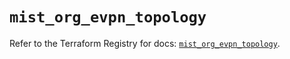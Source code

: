 # `mist_org_evpn_topology`

Refer to the Terraform Registry for docs: [`mist_org_evpn_topology`](https://registry.terraform.io/providers/juniper/mist/0.6.0/docs/resources/org_evpn_topology).
